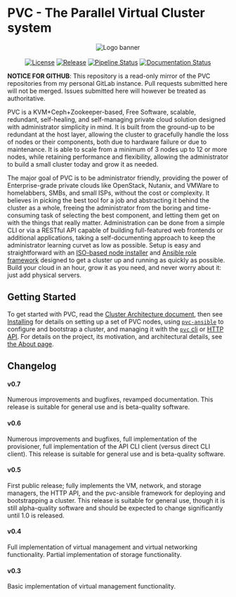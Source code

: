 # PVC - The Parallel Virtual Cluster system

<p align="center">
<img alt="Logo banner" src="https://git.bonifacelabs.ca/uploads/-/system/project/avatar/135/pvc_logo.png"/>
<br/><br/>
<a href="https://github.com/parallelvirtualcluster/pvc"><img alt="License" src="https://img.shields.io/github/license/parallelvirtualcluster/pvc"/></a>
<a href="https://github.com/parallelvirtualcluster/pvc/releases"><img alt="Release" src="https://img.shields.io/github/release-pre/parallelvirtualcluster/pvc"/></a>
<a href="https://git.bonifacelabs.ca/parallelvirtualcluster/pvc/pipelines"><img alt="Pipeline Status" src="https://git.bonifacelabs.ca/parallelvirtualcluster/pvc/badges/master/pipeline.svg"/></a>
<a href="https://parallelvirtualcluster.readthedocs.io/en/latest/?badge=latest"><img alt="Documentation Status" src="https://readthedocs.org/projects/parallelvirtualcluster/badge/?version=latest"/></a>
</p>

**NOTICE FOR GITHUB**: This repository is a read-only mirror of the PVC repositories from my personal GitLab instance. Pull requests submitted here will not be merged. Issues submitted here will however be treated as authoritative.

PVC is a KVM+Ceph+Zookeeper-based, Free Software, scalable, redundant, self-healing, and self-managing private cloud solution designed with administrator simplicity in mind. It is built from the ground-up to be redundant at the host layer, allowing the cluster to gracefully handle the loss of nodes or their components, both due to hardware failure or due to maintenance. It is able to scale from a minimum of 3 nodes up to 12 or more nodes, while retaining performance and flexibility, allowing the administrator to build a small cluster today and grow it as needed.

The major goal of PVC is to be administrator friendly, providing the power of Enterprise-grade private clouds like OpenStack, Nutanix, and VMWare to homelabbers, SMBs, and small ISPs, without the cost or complexity. It believes in picking the best tool for a job and abstracting it behind the cluster as a whole, freeing the administrator from the boring and time-consuming task of selecting the best component, and letting them get on with the things that really matter. Administration can be done from a simple CLI or via a RESTful API capable of building full-featured web frontends or additional applications, taking a self-documenting approach to keep the administrator learning curvet as low as possible. Setup is easy and straightforward with an [ISO-based node installer](https://git.bonifacelabs.ca/parallelvirtualcluster/pvc-installer) and [Ansible role framework](https://git.bonifacelabs.ca/parallelvirtualcluster/pvc-ansible) designed to get a cluster up and running as quickly as possible. Build your cloud in an hour, grow it as you need, and never worry about it: just add physical servers.

## Getting Started

To get started with PVC, read the [Cluster Architecture document](/architecture/cluster), then see [Installing](/installing) for details on setting up a set of PVC nodes, using [`pvc-ansible`](/manuals/ansible) to configure and bootstrap a cluster, and managing it with the [`pvc` cli](/manuals/cli) or [HTTP API](/manuals/api). For details on the project, its motivation, and architectural details, see [the About page](/about).

## Changelog

#### v0.7

Numerous improvements and bugfixes, revamped documentation. This release is suitable for general use and is beta-quality software.

#### v0.6

Numerous improvements and bugfixes, full implementation of the provisioner, full implementation of the API CLI client (versus direct CLI client). This release is suitable for general use and is beta-quality software.

#### v0.5

First public release; fully implements the VM, network, and storage managers, the HTTP API, and the pvc-ansible framework for deploying and bootstrapping a cluster. This release is suitable for general use, though it is still alpha-quality software and should be expected to change significantly until 1.0 is released.

#### v0.4

Full implementation of virtual management and virtual networking functionality. Partial implementation of storage functionality.

#### v0.3

Basic implementation of virtual management functionality.

